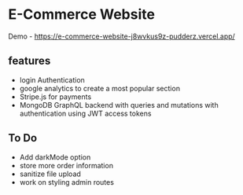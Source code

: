 # E-Commerce Website

Demo - https://e-commerce-website-j8wvkus9z-pudderz.vercel.app/

## features
* login Authentication
* google analytics to create a most popular section
* Stripe.js for payments
* MongoDB GraphQL backend with queries and mutations with authentication using JWT access tokens

## To Do

* Add darkMode option
* store more order information
* sanitize file upload
* work on styling admin routes





